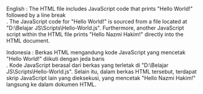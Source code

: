 English :
The HTML file includes JavaScript code that prints "Hello World!" followed by a line break <br>.
The JavaScript code for "Hello World!" is sourced from a file located at "D:\Belajar JS\Scripts\Hello-World.js".
Furthermore, another JavaScript script within the HTML file prints "Hello Nazmi Hakim!" directly into the HTML document.

Indonesia :
Berkas HTML mengandung kode JavaScript yang mencetak "Hello World!" diikuti dengan jeda baris <br>.
Kode JavaScript berasal dari berkas yang terletak di "D:\Belajar JS\Scripts\Hello-World.js".
Selain itu, dalam berkas HTML tersebut, terdapat skrip JavaScript lain yang dieksekusi, yang mencetak "Hello Nazmi Hakim!" langsung ke dalam dokumen HTML.
